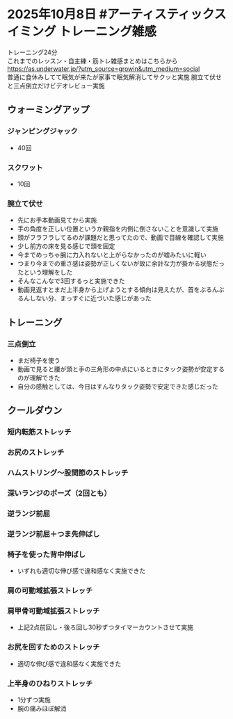 # 2025年10月8日 #アーティスティックスイミング トレーニング雑感
トレーニング24分  
これまでのレッスン・自主練・筋トレ雑感まとめはこちらから  
https://as.underwater.jp/?utm_source=growin&utm_medium=social  
普通に食休みしてて眠気が来たが家事で眠気解消してサクッと実施
腕立て伏せと三点倒立だけビデオレビュー実施  
## ウォーミングアップ
### ジャンピングジャック
- 40回
### スクワット
- 10回
### 腕立て伏せ
- 先にお手本動画見てから実施
- 手の角度を正しい位置というか親指を内側に倒さないことを意識して実施
- 頭がフラフラしてるのが課題だと思ってたので、動画で目線を確認して実施
- 少し前方の床を見る感じで頭を固定
- 今までめっちゃ腕に力入れないと上がらなかったのが嘘みたいに軽い
- つまり今までの重さ感は姿勢が正しくないが故に余計な力が掛かる状態だったという理解をした
- そんなこんなで3回するっと実施できた
- 動画見返すとまだ上半身から上げようとする傾向は見えたが、首をぶるんぶるんしない分、まっすぐに近づいた感じがあった
## トレーニング
### 三点倒立
- まだ椅子を使う
- 動画で見ると腰が頭と手の三角形の中点にいるときにタック姿勢が安定するのが理解できた
- 自分の感触としては、今日はすんなりタック姿勢で安定できた感じだった
## クールダウン
### 短内転筋ストレッチ
### お尻のストレッチ
### ハムストリング～股関節のストレッチ
### 深いランジのポーズ（2回とも）
### 逆ランジ前屈
### 逆ランジ前屈＋つま先伸ばし
### 椅子を使った背中伸ばし
- いずれも適切な伸び感で違和感なく実施できた
### 肩の可動域拡張ストレッチ
### 肩甲骨可動域拡張ストレッチ
- 上記2点前回し・後ろ回し30秒ずつタイマーカウントさせて実施
### お尻を回すためのストレッチ
- 適切な伸び感で違和感なく実施できた
### 上半身のひねりストレッチ
- 1分ずつ実施
- 腕の痛みほぼ解消